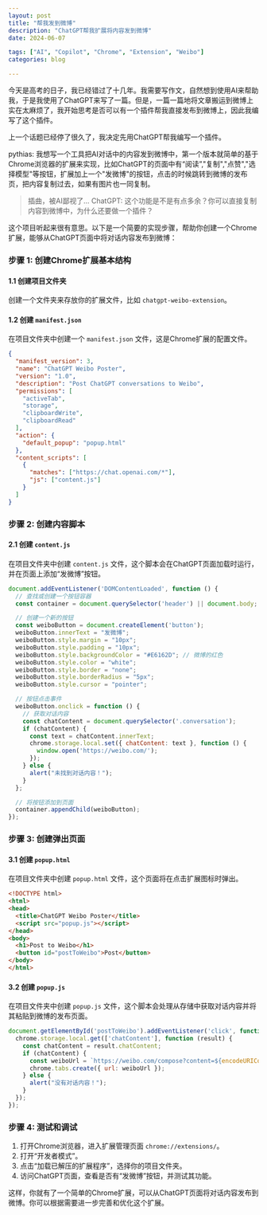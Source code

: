 ```yaml
---
layout: post
title: "帮我发到微博"
description: "ChatGPT帮我扩展将内容发到微博"
date: 2024-06-07

tags: ["AI", "Copilot", "Chrome", "Extension", "Weibo"]
categories: blog

---
```


今天是高考的日子，我已经错过了十几年。我需要写作文，自然想到使用AI来帮助我，于是我使用了ChatGPT来写了一篇。但是，一篇一篇地将文章搬运到微博上实在太麻烦了，我开始思考是否可以有一个插件帮我直接发布到微博上，因此我编写了这个插件。

上一个话题已经停了很久了，我决定先用ChatGPT帮我编写一个插件。

pythias: 我想写一个工具把AI对话中的内容发到微博中，第一个版本就简单的基于Chrome浏览器的扩展来实现，比如ChatGPT的页面中有“阅读”,"复制","点赞","选择模型"等按钮，扩展加上一个"发微博"的按钮，点击的时候跳转到微博的发布页，把内容复制过去，如果有图片也一同复制。

> 插曲，被AI鄙视了... ChatGPT: 这个功能是不是有点多余？你可以直接复制内容到微博中，为什么还要做一个插件？

这个项目听起来很有意思。以下是一个简要的实现步骤，帮助你创建一个Chrome扩展，能够从ChatGPT页面中将对话内容发布到微博：

### 步骤 1: 创建Chrome扩展基本结构

#### 1.1 创建项目文件夹

创建一个文件夹来存放你的扩展文件，比如 `chatgpt-weibo-extension`。

#### 1.2 创建 `manifest.json`

在项目文件夹中创建一个 `manifest.json` 文件，这是Chrome扩展的配置文件。

```json
{
  "manifest_version": 3,
  "name": "ChatGPT Weibo Poster",
  "version": "1.0",
  "description": "Post ChatGPT conversations to Weibo",
  "permissions": [
    "activeTab",
    "storage",
    "clipboardWrite",
    "clipboardRead"
  ],
  "action": {
    "default_popup": "popup.html"
  },
  "content_scripts": [
    {
      "matches": ["https://chat.openai.com/*"],
      "js": ["content.js"]
    }
  ]
}
```

### 步骤 2: 创建内容脚本

#### 2.1 创建 `content.js`

在项目文件夹中创建 `content.js` 文件，这个脚本会在ChatGPT页面加载时运行，并在页面上添加“发微博”按钮。

```javascript
document.addEventListener('DOMContentLoaded', function () {
  // 查找或创建一个按钮容器
  const container = document.querySelector('header') || document.body;

  // 创建一个新的按钮
  const weiboButton = document.createElement('button');
  weiboButton.innerText = "发微博";
  weiboButton.style.margin = "10px";
  weiboButton.style.padding = "10px";
  weiboButton.style.backgroundColor = "#E6162D"; // 微博的红色
  weiboButton.style.color = "white";
  weiboButton.style.border = "none";
  weiboButton.style.borderRadius = "5px";
  weiboButton.style.cursor = "pointer";

  // 按钮点击事件
  weiboButton.onclick = function () {
    // 获取对话内容
    const chatContent = document.querySelector('.conversation');
    if (chatContent) {
      const text = chatContent.innerText;
      chrome.storage.local.set({ chatContent: text }, function () {
        window.open('https://weibo.com/');
      });
    } else {
      alert("未找到对话内容！");
    }
  };

  // 将按钮添加到页面
  container.appendChild(weiboButton);
});
```

### 步骤 3: 创建弹出页面

#### 3.1 创建 `popup.html`

在项目文件夹中创建 `popup.html` 文件，这个页面将在点击扩展图标时弹出。

```html
<!DOCTYPE html>
<html>
<head>
  <title>ChatGPT Weibo Poster</title>
  <script src="popup.js"></script>
</head>
<body>
  <h1>Post to Weibo</h1>
  <button id="postToWeibo">Post</button>
</body>
</html>
```

#### 3.2 创建 `popup.js`

在项目文件夹中创建 `popup.js` 文件，这个脚本会处理从存储中获取对话内容并将其粘贴到微博的发布页面。

```javascript
document.getElementById('postToWeibo').addEventListener('click', function () {
  chrome.storage.local.get(['chatContent'], function (result) {
    const chatContent = result.chatContent;
    if (chatContent) {
      const weiboUrl = `https://weibo.com/compose?content=${encodeURIComponent(chatContent)}`;
      chrome.tabs.create({ url: weiboUrl });
    } else {
      alert("没有对话内容！");
    }
  });
});
```

### 步骤 4: 测试和调试

1. 打开Chrome浏览器，进入扩展管理页面 `chrome://extensions/`。
2. 打开“开发者模式”。
3. 点击“加载已解压的扩展程序”，选择你的项目文件夹。
4. 访问ChatGPT页面，查看是否有“发微博”按钮，并测试其功能。

这样，你就有了一个简单的Chrome扩展，可以从ChatGPT页面将对话内容发布到微博。你可以根据需要进一步完善和优化这个扩展。
